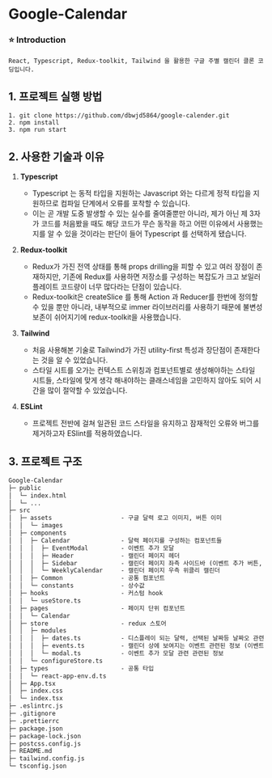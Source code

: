 # Google-Calendar

### ⭐️ Introduction

```React, Typescript, Redux-toolkit, Tailwind 을 활용한 구글 주별 캘린더 클론 코딩입니다.```

## 1. 프로젝트 실행 방법

```text
1. git clone https://github.com/dbwjd5864/google-calender.git
2. npm install
3. npm run start
```

## 2. 사용한 기술과 이유

1. **Typescript**
    - Typescript 는 동적 타입을 지원하는 Javascript 와는 다르게 정적 타입을 지원하므로 컴파일 단계에서 오류를 포착할 수 있습니다.
    - 이는 곧 개발 도중 발생할 수 있는 실수를 줄여줄뿐만 아니라, 제가 아닌 제 3자가 코드를 처음봤을 때도 해당 코드가 무슨 동작을 하고 어떤 이유에서 사용했는지를 알 수 있을 것이라는 판단이 들어 Typescript 를 선택하게 됐습니다.

2. **Redux-toolkit**
    - Redux가 가진 전역 상태를 통해 props drilling을 피할 수 있고 여러 장점이 존재하지만, 기존에 Redux를 사용하면 저장소를 구성하는 복잡도가 크고 보일러플레이트 코드량이 너무 많다라는 단점이 있습니다.
    - Redux-toolkit은 createSlice 를 통해 Action 과 Reducer를 한번에 정의할 수 있을 뿐만 아니라, 내부적으로 immer 라이브러리를 사용하기 때문에 불변성 보존이 쉬어지기에 redux-toolkit을 사용했습니다.

3. **Tailwind**
    - 처음 사용해본 기술로 Tailwind가 가진 utility-first 특성과 장단점이 존재한다는 것을 알 수 있었습니다.
    - 스타일 시트를 오가는 컨텍스트 스위칭과 컴포넌트별로 생성해야하는 스타일 시트들, 스타일에 맞게 생각 해내야하는 클래스네임을 고민하지 않아도 되어 시간을 많이 절약할 수 있었습니다.

4. **ESLint**
    - 프로젝트 전반에 걸쳐 일관된 코드 스타일을 유지하고 잠재적인 오류와 버그를 제거하고자 ESlint를 적용하였습니다. 

## 3. 프로젝트 구조
```markdown
Google-Calendar
├─ public
│  └─ index.html
│  └─ ...
├─ src
│  ├─ assets                   - 구글 달력 로고 이미지, 버튼 이미
│  │  └─ images
│  ├─ components               
│  │  ├─ Calendar              - 달력 페이지를 구성하는 컴포넌트들
│  │  │  ├─ EventModal         - 이벤트 추가 모달 
│  │  │  ├─ Header             - 캘린더 페이지 헤더
│  │  │  ├─ Sidebar            - 캘린더 페이지 좌측 사이드바 (이벤트 추가 버튼, datepicker 등)
│  │  │  └─ WeeklyCalendar     - 캘린더 페이지 우측 위클리 캘린더
│  │  ├─ Common                - 공통 컴포넌트     
│  │  └─ constants             - 상수값
│  ├─ hooks                    - 커스텀 hook
│  │  └─ useStore.ts
│  ├─ pages                    - 페이지 단위 컴포넌트
│  │  └─ Calendar
│  ├─ store                    - redux 스토어
│  │  ├─ modules
│  │  │  ├─ dates.ts           - 디스플레이 되는 달력, 선택된 날짜등 날짜오 관련됭 정보 
│  │  │  ├─ events.ts          - 캘린더 상에 보여지는 이벤트 관련된 정보 (이벤트 추가, 삭제등)
│  │  │  └─ modal.ts           - 이벤트 추가 모달 관련 관련된 정보
│  │  └─ configureStore.ts  
│  ├─ types                    - 공통 타입
│  │  └─ react-app-env.d.ts
│  ├─ App.tsx
│  ├─ index.css
│  └─ index.tsx
├─ .eslintrc.js
├─ .gitignore
├─ .prettierrc
├─ package.json
├─ package-lock.json
├─ postcss.config.js
├─ README.md
├─ tailwind.config.js
└─ tsconfig.json
```

